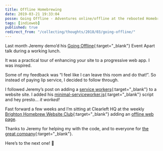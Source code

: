 ```yaml
---
title: Offline Homebrewing
date: 2019-03-21 19:33:04
posse: Going Offline - Adventures online/offline at the rebooted Homebrew Website Club @clearleft
tags: [indieweb]
published: true
redirect_from: "/collecting/thoughts/2018/03/going-offline/"
---
```


Last month Jeremy demo’d his [Going Offline](https://abookapart.com/products/going-offline){:target="_blank"} Event Apart talk during a working lunch.

It was a practical tour of enhancing your site to a progressive web app. I was inspired.

Some of my feedback was “I feel like I can leave this room and do that!”. So instead of paying lip service, I decided to follow through.

I followed Jeremy’s post on adding a [service workers](https://adactio.com/journal/13540){:target="_blank"} to a website site. I added his [minimal-serviceworker.js](https://gist.github.com/adactio/3717b7da007a9363ddf21f584aae34af){:target="_blank"} script and hey presto… *it worked!*

Fast forward a few weeks and I’m sitting at Clearleft HQ at the weekly [Brighton Homebrew Website Club](https://indieweb.org/Homebrew_Website_Club#Brighton){:target="_blank"} adding an [offline web page](/offline/).

Thanks to Jeremy for helping my with the code, and to everyone for [the great company](https://adactio.com/notes/14976){:target="_blank"}.

Here’s to the next one! 🍻️
